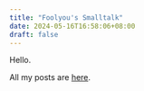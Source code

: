 ```yaml
---
title: "Foolyou's Smalltalk"
date: 2024-05-16T16:58:06+08:00
draft: false
---
```


Hello.

All my posts are [here](/posts/).